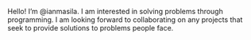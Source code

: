 Hello! I’m @ianmasila.
I am interested in solving problems through programming.
I am looking forward to collaborating on any projects that seek to provide solutions to problems people face.
